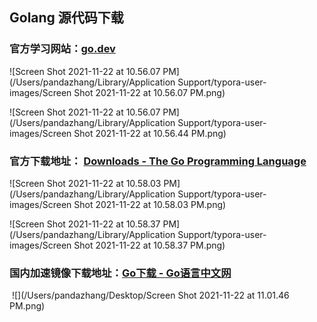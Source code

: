 



## Golang 源代码下载

###  官方学习网站：[go.dev](https://go.dev/)

![Screen Shot 2021-11-22 at 10.56.07 PM](/Users/pandazhang/Library/Application Support/typora-user-images/Screen Shot 2021-11-22 at 10.56.07 PM.png)







![Screen Shot 2021-11-22 at 10.56.07 PM](/Users/pandazhang/Library/Application Support/typora-user-images/Screen Shot 2021-11-22 at 10.56.44 PM.png)

### 官方下载地址： [Downloads - The Go Programming Language](https://golang.org/dl/)



![Screen Shot 2021-11-22 at 10.58.03 PM](/Users/pandazhang/Library/Application Support/typora-user-images/Screen Shot 2021-11-22 at 10.58.03 PM.png)







![Screen Shot 2021-11-22 at 10.58.37 PM](/Users/pandazhang/Library/Application Support/typora-user-images/Screen Shot 2021-11-22 at 10.58.37 PM.png)



### 国内加速镜像下载地址：[Go下载 - Go语言中文网](https://studygolang.com/dl)

​	![](/Users/pandazhang/Desktop/Screen Shot 2021-11-22 at 11.01.46 PM.png)
